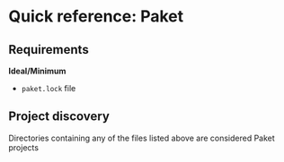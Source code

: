 # Quick reference: Paket

## Requirements

**Ideal/Minimum**

- `paket.lock` file

## Project discovery

Directories containing any of the files listed above are considered Paket projects
